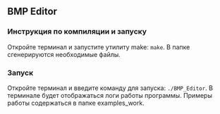 ## BMP Editor
### Инструкция по компиляции и запуску
Откройте терминал и запустите утилиту make: ```make```.
В папке сгенерируются необходимые файлы.

### Запуск
Откройте терминал и введите команду для запуска: ```./BMP_Editor```.
В терминале будет отображаться логи работы программы. Примеры работы содержаться
в папке examples_work.
